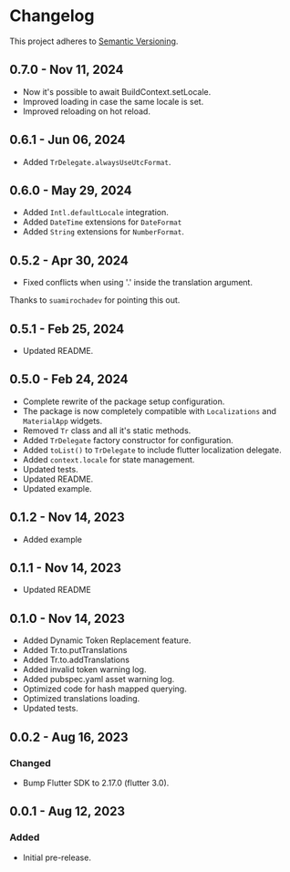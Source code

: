 # Changelog

This project adheres to [Semantic Versioning](https://semver.org/spec/v2.0.0.html).

## 0.7.0 - Nov 11, 2024

- Now it's possible to await BuildContext.setLocale.
- Improved loading in case the same locale is set.
- Improved reloading on hot reload.

## 0.6.1 - Jun 06, 2024

- Added `TrDelegate.alwaysUseUtcFormat`.

## 0.6.0 - May 29, 2024

- Added `Intl.defaultLocale` integration.
- Added `DateTime` extensions for `DateFormat`
- Added `String` extensions for `NumberFormat`.

## 0.5.2 - Apr 30, 2024

- Fixed conflicts when using '.' inside the translation argument.

Thanks to `suamirochadev` for pointing this out.

## 0.5.1 - Feb 25, 2024

- Updated README.

## 0.5.0 - Feb 24, 2024

- Complete rewrite of the package setup configuration.
- The package is now completely compatible with `Localizations` and `MaterialApp` widgets.
- Removed `Tr` class and all it's static methods.
- Added `TrDelegate` factory constructor for configuration.
- Added `toList()` to `TrDelegate` to include flutter localization delegate.
- Added `context.locale` for state management.
- Updated tests.
- Updated README.
- Updated example.

## 0.1.2 - Nov 14, 2023

- Added example

## 0.1.1 - Nov 14, 2023

- Updated README

## 0.1.0 - Nov 14, 2023

- Added Dynamic Token Replacement feature.
- Added Tr.to.putTranslations
- Added Tr.to.addTranslations
- Added invalid token warning log.
- Added pubspec.yaml asset warning log.
- Optimized code for hash mapped querying.
- Optimized translations loading.
- Updated tests.

## 0.0.2 - Aug 16, 2023

### Changed

- Bump Flutter SDK to 2.17.0 (flutter 3.0).

## 0.0.1 - Aug 12, 2023

### Added

- Initial pre-release.
